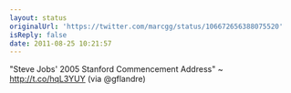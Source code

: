 ```yaml
---
layout: status
originalUrl: 'https://twitter.com/marcgg/status/106672656388075520'
isReply: false
date: 2011-08-25 10:21:57
---
```


"Steve Jobs' 2005 Stanford Commencement Address" ~ http://t.co/hqL3YUY (via @gflandre)
